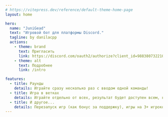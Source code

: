 ```yaml
---
# https://vitepress.dev/reference/default-theme-home-page
layout: home

hero:
  name: "JuniGead"
  text: "Игровой бот для платформы Discord."
  tagline: by danilacpp
  actions:
    - theme: brand
      text: Пригласить
      link: https://discord.com/oauth2/authorize?client_id=988380732210679818&scope=bot+applications.commands&permissions=274878254144
    - theme: alt
      text: Подробнее
      link: /intro

features:
  - title: Раунды
    details: Играйте сразу несколько раз с вводом одной команды!
  - title: Игра в ветках
    details: Играйте отдельно от всех, результат будет доступен всем, когда окончится игра.
  - title: И другое...
    details: Перезапуск игр (как бонус за поддержку), игры на 3+ игроков, мультиплеер на крестики-нолики (эксперементальная функция).
---
```


